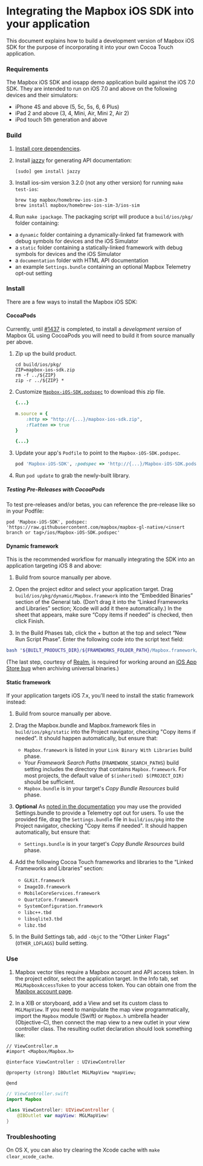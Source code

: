 # Integrating the Mapbox iOS SDK into your application

This document explains how to build a development version of Mapbox iOS SDK for the purpose of incorporating it into your own Cocoa Touch application.

### Requirements

The Mapbox iOS SDK and iosapp demo application build against the iOS 7.0 SDK. They are intended to run on iOS 7.0 and above on the following devices and their simulators:

* iPhone 4S and above (5, 5c, 5s, 6, 6 Plus)
* iPad 2 and above (3, 4, Mini, Air, Mini 2, Air 2)
* iPod touch 5th generation and above

### Build

1. [Install core dependencies](../../INSTALL.md).

1. Install [jazzy](https://github.com/realm/jazzy) for generating API documentation:

   ```
   [sudo] gem install jazzy
   ```

1. Install ios-sim version 3.2.0 (not any other version) for running `make test-ios`:

   ```
   brew tap mapbox/homebrew-ios-sim-3
   brew install mapbox/homebrew-ios-sim-3/ios-sim
   ```

1. Run `make ipackage`. The packaging script will produce a `build/ios/pkg/` folder containing:
  - a `dynamic` folder containing a dynamically-linked fat framework with debug symbols for devices and the iOS Simulator
  - a `static` folder containing a statically-linked framework with debug symbols for devices and the iOS Simulator
  - a `documentation` folder with HTML API documentation
  - an example `Settings.bundle` containing an optional Mapbox Telemetry opt-out setting

### Install

There are a few ways to install the Mapbox iOS SDK:

#### CocoaPods

Currently, until [#1437](https://github.com/mapbox/mapbox-gl-native/issues/1437) is completed, to install a _development version_ of Mapbox GL using CocoaPods you will need to build it from source manually per above.

1. Zip up the build product.

    ```
    cd build/ios/pkg/
    ZIP=mapbox-ios-sdk.zip
    rm -f ../${ZIP}
    zip -r ../${ZIP} *
    ```

1. Customize [`Mapbox-iOS-SDK.podspec`](../ios/Mapbox-iOS-SDK.podspec) to download this zip file.

    ```rb
    {...}

    m.source = {
        :http => "http://{...}/mapbox-ios-sdk.zip",
        :flatten => true
    }

    {...}
    ```

1. Update your app's `Podfile` to point to the `Mapbox-iOS-SDK.podspec`.

    ```rb
    pod 'Mapbox-iOS-SDK', :podspec => 'http://{...}/Mapbox-iOS-SDK.podspec'
    ```

1. Run `pod update` to grab the newly-built library.



##### Testing Pre-Releases with CocoaPods

To test pre-releases and/or betas, you can reference the pre-release like so in your Podfile:

    pod 'Mapbox-iOS-SDK', podspec: 'https://raw.githubusercontent.com/mapbox/mapbox-gl-native/<insert branch or tag>/ios/Mapbox-iOS-SDK.podspec'


#### Dynamic framework

This is the recommended workflow for manually integrating the SDK into an application targeting iOS 8 and above:

1. Build from source manually per above.

1. Open the project editor and select your application target. Drag `build/ios/pkg/dynamic/Mapbox.framework` into the “Embedded Binaries” section of the General tab. (Don’t drag it into the “Linked Frameworks and Libraries” section; Xcode will add it there automatically.) In the sheet that appears, make sure “Copy items if needed” is checked, then click Finish.

1. In the Build Phases tab, click the + button at the top and select “New Run Script Phase”. Enter the following code into the script text field:

```bash
bash "${BUILT_PRODUCTS_DIR}/${FRAMEWORKS_FOLDER_PATH}/Mapbox.framework/strip-frameworks.sh"
```

(The last step, courtesy of [Realm](https://github.com/realm/realm-cocoa/), is required for working around an [iOS App Store bug](http://www.openradar.me/radar?id=6409498411401216) when archiving universal binaries.)

#### Static framework

If your application targets iOS 7.x, you’ll need to install the static framework instead:

1. Build from source manually per above.

1. Drag the Mapbox.bundle and Mapbox.framework files in `build/ios/pkg/static` into the Project navigator, checking "Copy items if needed". It should happen automatically, but ensure that:
   
   - `Mapbox.framework` is listed in your `Link Binary With Libraries` build phase.
   - Your *Framework Search Paths* (`FRAMEWORK_SEARCH_PATHS`) build setting includes the directory that contains `Mapbox.framework`. For most projects, the default value of `$(inherited) $(PROJECT_DIR)` should be sufficient.  
   - `Mapbox.bundle` is in your target's *Copy Bundle Resources* build phase.

1. **Optional** As [noted in the documentation](https://www.mapbox.com/ios-sdk/#telemetry_opt_out) you may use the provided Settings.bundle to provide a Telemetry opt out for users. To use the provided file, drag the `Settings.bundle` file in `build/ios/pkg` into the Project navigator, checking "Copy items if needed". It should happen automatically, but ensure that:

   - `Settings.bundle` is in your target's *Copy Bundle Resources* build phase. 

1. Add the following Cocoa Touch frameworks and libraries to the “Linked Frameworks and Libraries” section:

   - `GLKit.framework`
   - `ImageIO.framework`
   - `MobileCoreServices.framework`
   - `QuartzCore.framework`
   - `SystemConfiguration.framework`
   - `libc++.tbd`
   - `libsqlite3.tbd`
   - `libz.tbd`

1. In the Build Settings tab, add `-ObjC` to the “Other Linker Flags” (`OTHER_LDFLAGS`) build setting.

### Use

1. Mapbox vector tiles require a Mapbox account and API access token. In the project editor, select the application target. In the Info tab, set `MGLMapboxAccessToken` to your access token. You can obtain one from the [Mapbox account page](https://www.mapbox.com/studio/account/tokens/).

1. In a XIB or storyboard, add a View and set its custom class to `MGLMapView`. If you need to manipulate the map view programmatically, import the `Mapbox` module (Swift) or `Mapbox.h` umbrella header (Objective-C), then connect the map view to a new outlet in your view controller class. The resulting outlet declaration should look something like:

```objc
// ViewController.m
#import <Mapbox/Mapbox.h>

@interface ViewController : UIViewController

@property (strong) IBOutlet MGLMapView *mapView;

@end
```

```swift
// ViewController.swift
import Mapbox

class ViewController: UIViewController {
    @IBOutlet var mapView: MGLMapView!
}
```

### Troubleshooting

On OS X, you can also try clearing the Xcode cache with `make clear_xcode_cache`.